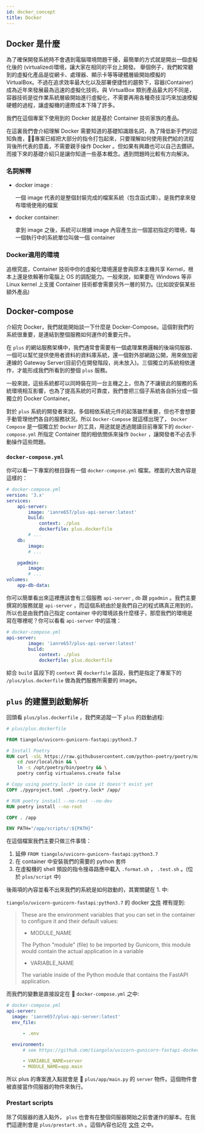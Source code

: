 ```yaml
---
id: docker_concept
title: Docker
---
```


## Docker 是什麼

為了確保開發系統時不會遇到電腦環境問題干擾，最簡單的方式就是開出一個虛擬化後的 (virtualized)環境，讓大家在相同的平台上開發。
舉個例子，我們較常聽到的虛擬化產品是從網卡、處理器、顯示卡等等硬體層級開始模擬的 VirtualBox。不過在追求效率最大化以及部署便捷性的趨勢下，容器(Container)成為近年來發展最為迅速的虛擬化技術。與 VirtualBox 類別產品最大的不同是，容器技術是從作業系統層級開始進行虛擬化，不需要再用各種奇技淫巧來加速模擬硬體的過程，讓虛擬機的邊際成本下降了許多。

我們在這個專案下使用到的 Docker 就是基於 Container 技術家族的產品。

在這裏我們會介紹理解 Docker 需要知道的基礎知識跟名詞，為了降低新手們的認知負擔，專案已經把大部分的指令打包起來，只要理解如何使用我們給的流程背後所代表的意義，不需要親手操作 Docker 。但如果有興趣也可以自己去鑽研。而接下來的基礎介紹只是讓你知道一些基本概念。遇到問題時比較有方向解決。

### 名詞解釋

* docker image :

    一個 image 代表的是整個封裝完成的檔案系統（包含函式庫）。是我們拿來發布環境使用的檔案

* docker container:

    拿到 image 之後，系統可以根據 image 內容產生出一個當初指定的環境，每一個執行中的系統單位叫做一個 container

### Docker適用的環境

追根究底，Container 技術中你的虛擬化環境還是會與原本主機共享 Kernel，根本上還是依賴著你電腦上 OS 的調配能力。一般來說，如果要在 Windows 等非 Linux kernel 上支援 Container 技術都會需要另外一層的努力。(比如說安裝某些額外產品)

## Docker-compose

介紹完 Docker，我們就能開始談一下什麼是 Docker-Compose。這個對我們的系統很重要，是連結到整個服務如何運作的重要元件。

在 `plus` 的網站服務架構中，我們通常會需要有一個處理業務邏輯的後端伺服器、一個可以幫忙提供使用者資料的資料庫系統，還一個對外部網路公開，用來做加密連線的 Gateway Server(目前仍在開發階段，尚未放入)。三個獨立的系統相依運作，才能形成我們所看到的整個 `plus` 服務。

一般來說，這些系統都可以同時裝在同一台主機之上，但為了不讓彼此的服務的系統環境相互影響，也為了提高系統的可靠度，我們會把三個子系統各自拆分成一個獨立的 Docker Container。

對於 `plus` 系統的開發者來說，多個相依系統元件的起落雖然重要，但也不會想要手動管理他們各自的服務狀況。所以 `Docker-Compose` 就這樣出現了， `Docker Compose` 是一個獨立於 `Docker` 的工具，用途就是透過閱讀目前專案下的 `docker-compose.yml` 所指定 Container 間的相依關係來操作 `Docker` ，讓開發者不必去手動操作這些問題。

### `docker-compose.yml`

你可以看一下專案的根目錄有一個 `docker-compose.yml` 檔案。裡面的大致內容是這樣的：

``` yml
# docker-compose.yml
version: '3.x'
services:
    api-server:
        image: 'ianre657/plus-api-server:latest'
        build:
            context: ./plus
            dockerfile: plus.dockerfile
        # ...
    db:
        image:
        # ...

    pgadmin:
        image:
        # ...
volumes:
    app-db-data:
```

你可以簡單看出來這裡應該會有三個服務 `api-server` , `db` 跟 `pgadmin` 。我們主要撰寫的服務就是 `api-server` ，而這個系統由於是我們自己的程式碼真正用到的，所以也是由我們自己指定 container 中的環境該長什麼樣子，那麼我們的環境是寫在哪裡呢？你可以看看 `api-server` 中的區塊：

``` yml
# docker-compose.yml
api-server:
        image: 'ianre657/plus-api-server:latest'
        build:
            context: ./plus
            dockerfile: plus.dockerfile
```

綜合 `build` 區段下的 `context` 與 `dockerfile` 區段，我們是指定了專案下的 `/plus/plus.dockerfile` 做為我們服務所需要的 image。

## `plus` 的建置到啟動解析

回頭看 `plus/plus.dockerfile` ，我們來追蹤一下 `plus` 的啟動過程:

``` dockerfile
# plus/plus.dockerfile

FROM tiangolo/uvicorn-gunicorn-fastapi:python3.7

# Install Poetry
RUN curl -sSL https://raw.githubusercontent.com/python-poetry/poetry/master/get-poetry.py | POETRY_HOME=/opt/poetry python && \
    cd /usr/local/bin && \
    ln -s /opt/poetry/bin/poetry && \
    poetry config virtualenvs.create false

# Copy using poetry.lock* in case it doesn't exist yet
COPY ./pyproject.toml ./poetry.lock* /app/

# RUN poetry install --no-root --no-dev
RUN poetry install --no-root

COPY . /app

ENV PATH="/app/scripts/:${PATH}"
```

在這個檔案我們主要只做三件事情：

1. 延伸 `FROM tiangolo/uvicorn-gunicorn-fastapi:python3.7`
2. 在 container 中安裝我們的需要的 python 套件
3. 在虛擬機的 shell 預設的指令搜尋路應中載入 `.format.sh` ， `.test.sh` 。(位於 `plus/script` 中)

後兩項的內容並看不出來我們的系統是如何啟動的，其實關鍵在 1. 中:

`tiangolo/uvicorn-gunicorn-fastapi:python3.7` 的 docker [文件][uvi-fastapi-docs] 裡有提到:

> These are the environment variables that you can set in the container to configure it and their default values:
> + MODULE_NAME
>
> The Python "module" (file) to be imported by Gunicorn, this module would contain the actual application in a variable
> + VARIABLE_NAME
>
> The variable inside of the Python module that contains the FastAPI application.

[uvi-fastapi-docs]: https://github.com/tiangolo/uvicorn-gunicorn-fastapi-docker#advanced-usage

而我們的變數是直接設定在  `docker-compose.yml` 之中:

``` yml
# docker-compose.yml
api-server:
  image: 'ianre657/plus-api-server:latest'
  env_file:

      - .env

  environment:
      # see https://github.com/tiangolo/uvicorn-gunicorn-fastapi-docker for reference

      - VARIABLE_NAME=server
      - MODULE_NAME=app.main

```

所以 plus 的專案進入點就會是  `plus/app/main.py` 的 `server` 物件。這個物件會被直接當作伺服器的物件來執行。

### Prestart scripts

除了伺服器的進入點外， `plus` 也會有在整個伺服器開始之前會運作的腳本。在我們這邊則會是 `plus/prestart.sh` 。這個內容也記在 [文件][prestart_sh] 之中。

[uvi-fastapi-docs]: https://github.com/tiangolo/uvicorn-gunicorn-fastapi-docker#advanced-usage
[prestart_sh]: https://github.com/tiangolo/uvicorn-gunicorn-fastapi-docker#custom-appprestartsh
